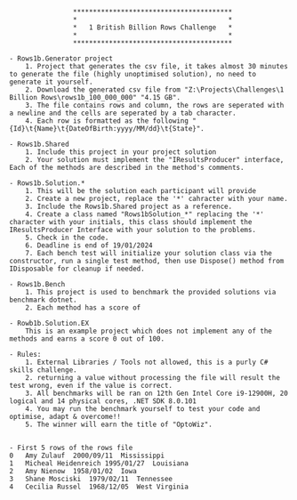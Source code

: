 					****************************************
					*                                      *
					*   1 British Billion Rows Challenge   *
					*                                      *
					****************************************
     
	- Rows1b.Generator project
		1. Project that generates the csv file, it takes almost 30 minutes to generate the file (highly unoptimised solution), no need to generate it yourself.
		2. Download the generated csv file from "Z:\Projects\Challenges\1 Billion Rows\rows1b_100_000_000" "4.15 GB".
		3. The file contains rows and column, the rows are seperated with a newline and the cells are seperated by a tab character.
		4. Each row is formatted as the following "{Id}\t{Name}\t{DateOfBirth:yyyy/MM/dd}\t{State}".

	- Rows1b.Shared
		1. Include this project in your project solution
		2. Your solution must implement the "IResultsProducer" interface, Each of the methods are described in the method's comments.

	- Rows1b.Solution.*
		1. This will be the solution each participant will provide
		2. Create a new project, replace the '*' cahracter with your name.
		3. Include the Rows1b.Shared project as a reference.
		4. Create a class named "Rows1bSolution_*" replacing the '*' character with your initials, this class should implement the IResultsProducer Interface with your solution to the problems.
		5. Check in the code.
		6. Deadline is end of 19/01/2024
		7. Each bench test will initialize your solution class via the constructor, run a single test method, then use Dispose() method from IDisposable for cleanup if needed.

	- Rows1b.Bench
		1. This project is used to benchmark the provided solutions via benchmark dotnet.
		2. Each method has a score of 

	- Rowb1b.Solution.EX
		This is an example project which does not implement any of the methods and earns a score 0 out of 100.

	- Rules:
		1. External Libraries / Tools not allowed, this is a purly C# skills challenge.
		2. returning a value without processing the file will result the test wrong, even if the value is correct.
		3. All benchmarks will be ran on 12th Gen Intel Core i9-12900H, 20 logical and 14 physical cores, .NET SDK 8.0.101
		4. You may run the benchmark yourself to test your code and optimise, adapt & overcome!!
		5. The winner will earn the title of "OptoWiz".


	- First 5 rows of the rows file
	0	Amy Zulauf	2000/09/11	Mississippi
	1	Micheal Heidenreich	1995/01/27	Louisiana
	2	Amy Nienow	1958/01/02	Iowa
	3	Shane Mosciski	1979/02/11	Tennessee
	4	Cecilia Russel	1968/12/05	West Virginia
